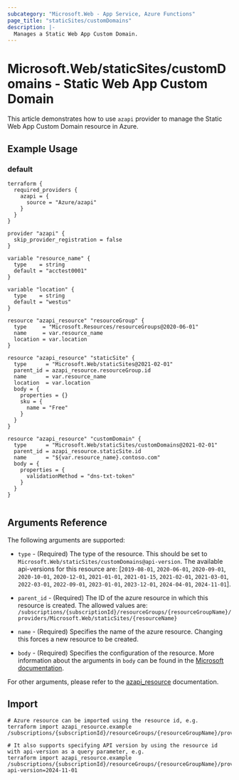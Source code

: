 ```yaml
---
subcategory: "Microsoft.Web - App Service, Azure Functions"
page_title: "staticSites/customDomains"
description: |-
  Manages a Static Web App Custom Domain.
---
```


# Microsoft.Web/staticSites/customDomains - Static Web App Custom Domain

This article demonstrates how to use `azapi` provider to manage the Static Web App Custom Domain resource in Azure.



## Example Usage

### default

```hcl
terraform {
  required_providers {
    azapi = {
      source = "Azure/azapi"
    }
  }
}

provider "azapi" {
  skip_provider_registration = false
}

variable "resource_name" {
  type    = string
  default = "acctest0001"
}

variable "location" {
  type    = string
  default = "westus"
}

resource "azapi_resource" "resourceGroup" {
  type     = "Microsoft.Resources/resourceGroups@2020-06-01"
  name     = var.resource_name
  location = var.location
}

resource "azapi_resource" "staticSite" {
  type      = "Microsoft.Web/staticSites@2021-02-01"
  parent_id = azapi_resource.resourceGroup.id
  name      = var.resource_name
  location  = var.location
  body = {
    properties = {}
    sku = {
      name = "Free"
    }
  }
}

resource "azapi_resource" "customDomain" {
  type      = "Microsoft.Web/staticSites/customDomains@2021-02-01"
  parent_id = azapi_resource.staticSite.id
  name      = "${var.resource_name}.contoso.com"
  body = {
    properties = {
      validationMethod = "dns-txt-token"
    }
  }
}


```



## Arguments Reference

The following arguments are supported:

* `type` - (Required) The type of the resource. This should be set to `Microsoft.Web/staticSites/customDomains@api-version`. The available api-versions for this resource are: [`2019-08-01`, `2020-06-01`, `2020-09-01`, `2020-10-01`, `2020-12-01`, `2021-01-01`, `2021-01-15`, `2021-02-01`, `2021-03-01`, `2022-03-01`, `2022-09-01`, `2023-01-01`, `2023-12-01`, `2024-04-01`, `2024-11-01`].

* `parent_id` - (Required) The ID of the azure resource in which this resource is created. The allowed values are:  
  `/subscriptions/{subscriptionId}/resourceGroups/{resourceGroupName}/providers/Microsoft.Web/staticSites/{resourceName}`

* `name` - (Required) Specifies the name of the azure resource. Changing this forces a new resource to be created.

* `body` - (Required) Specifies the configuration of the resource. More information about the arguments in `body` can be found in the [Microsoft documentation](https://learn.microsoft.com/en-us/azure/templates/Microsoft.Web/staticSites/customDomains?pivots=deployment-language-terraform).

For other arguments, please refer to the [azapi_resource](https://registry.terraform.io/providers/Azure/azapi/latest/docs/resources/resource) documentation.

## Import

 ```shell
 # Azure resource can be imported using the resource id, e.g.
 terraform import azapi_resource.example /subscriptions/{subscriptionId}/resourceGroups/{resourceGroupName}/providers/Microsoft.Web/staticSites/{resourceName}/customDomains/{resourceName}
 
 # It also supports specifying API version by using the resource id with api-version as a query parameter, e.g.
 terraform import azapi_resource.example /subscriptions/{subscriptionId}/resourceGroups/{resourceGroupName}/providers/Microsoft.Web/staticSites/{resourceName}/customDomains/{resourceName}?api-version=2024-11-01
 ```
